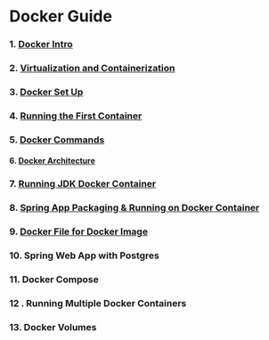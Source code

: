 #
#  Docker Guide

### 1. [Docker Intro](/Docker_Guide/DockerIntro.md)

### 2. [Virtualization and Containerization](/Docker_Guide/Virtualization_Container.md)

### 3. [Docker Set Up](/Docker_Guide/DockerSetup.md) 

### 4. [Running the First Container](/Docker_Guide/RunningContainer.md) 

### 5. [Docker Commands](/Docker_Guide/RunningContainer.md)

#### 6. [Docker Architecture](Docker_Guide/Docker_Arch.md)

### 7. [Running JDK Docker Container](/Docker_Guide/JDK&SpringAppContainer.md)

### 8. [Spring App Packaging & Running on Docker Container](Docker_Guide/JDK&SpringAppContainer.md)

### 9.  [Docker File for Docker Image]()

### 10.  Spring Web App with Postgres 

### 11. Docker Compose

### 12 . Running Multiple Docker Containers 

### 13. Docker Volumes 
